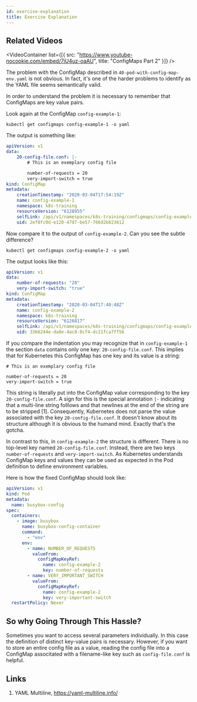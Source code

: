 ```yaml
---
id: exercise-explanation
title: Exercise Explanation
---
```


## Related Videos
<VideoContainer
  list={[{
   src: "https://www.youtube-nocookie.com/embed/7iU4uz-oaAU",
   title: "ConfigMaps Part 2"
  }]}
/>

The problem with the ConfigMap described in `40-pod-with-config-map-env.yaml` is not obvious. In fact, it's one of the harder problems to identify as the YAML file seems semantically valid.

In order to understand the problem it is necessary to remember that ConfigMaps are key value pairs.

Look again at the ConfigMap `config-example-1`:

    kubectl get configmaps config-example-1 -o yaml

The output is something like:

```yaml
apiVersion: v1
data:
    20-config-file.conf: |-
        # This is an exemplary config file

        number-of-requests = 20
        very-import-switch = true
kind: ConfigMap
metadata:
    creationTimestamp: "2020-03-04T17:54:19Z"
    name: config-example-1
    namespace: k8s-training
    resourceVersion: "6128955"
    selfLink: /api/v1/namespaces/k8s-training/configmaps/config-example-1
    uid: 2ef0fc0d-e128-47d7-be57-766d2b023612
```

Now compare it to the output of `config-example-2`. Can you see the subtle difference?

    kubectl get configmaps config-example-2 -o yaml

The output looks like this:

```yaml
apiVersion: v1
data:
    number-of-requests: "20"
    very-import-switch: "true"
kind: ConfigMap
metadata:
    creationTimestamp: "2020-03-04T17:40:48Z"
    name: config-example-2
    namespace: k8s-training
    resourceVersion: "6126817"
    selfLink: /api/v1/namespaces/k8s-training/configmaps/config-example-2
    uid: 3366244e-da8e-4ac8-8cf4-dc21fca7ff56
```

If you compare the indentation you may recognize that in `config-example-1` the section `data` contains only one key: `20-config-file.conf`. This implies that for Kubernetes this ConfigMap has one key and its value is a string:

    # This is an exemplary config file

    number-of-requests = 20
    very-import-switch = true

This string is literally put into the ConfigMap value corresponding to the key `20-config-file.conf`. A sign for this is the special annotation `|-` indicating that a multi-line string folllows and that newlines at the end of the string are to be stripped [1]. Consequently, Kubernetes does not parse the value associated with the key `20-config-file.conf`. It doesn't know about its structure although it is obvious to the humand mind. Exactly that's the gotcha.

In contrast to this, in `config-example-2` the structure is different. There is no top-level key named `20-config-file.conf`. Instead, there are two keys `number-of-requests` and `very-import-switch`. As Kubernetes understands ConfigMap keys and values they can be used as expected in the Pod definition to define environment variables.

Here is how the fixed ConfigMap should look like:

```yaml
apiVersion: v1
kind: Pod
metadata:
  name: busybox-config
spec:
  containers:
    - image: busybox
      name: busybox-config-container
      command:
        - "env"
      env:
        - name: NUMBER_OF_REQUESTS
          valueFrom:
            configMapKeyRef:
              name: config-example-2
              key: number-of-requests
        - name: VERY_IMPORTANT_SWITCH
          valueFrom:
            configMapKeyRef:
              name: config-example-2
              key: very-important-switch
  restartPolicy: Never
```

## So why Going Through This Hassle?

Sometimes you want to access several parameters individually. In this case the definition of distinct key-value pairs is necessary. However, if you want to store an entire config file as a value, reading the config file into a ConfigMap associtated with a filename-like key such as `config-file.conf` is helpful.

## Links

1. YAML Multiline, https://yaml-multiline.info/
